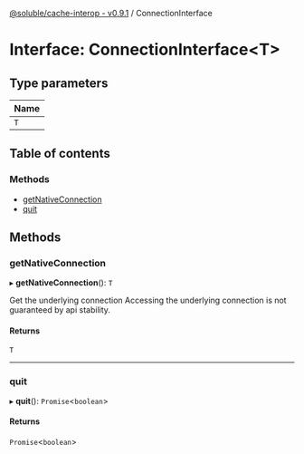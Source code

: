 [@soluble/cache-interop - v0.9.1](../README.md) / ConnectionInterface

# Interface: ConnectionInterface<T\>

## Type parameters

| Name |
| :------ |
| `T` |

## Table of contents

### Methods

- [getNativeConnection](ConnectionInterface.md#getnativeconnection)
- [quit](ConnectionInterface.md#quit)

## Methods

### getNativeConnection

▸ **getNativeConnection**(): `T`

Get the underlying connection
Accessing the underlying connection is not guaranteed by
api stability.

#### Returns

`T`

___

### quit

▸ **quit**(): `Promise`<`boolean`\>

#### Returns

`Promise`<`boolean`\>

